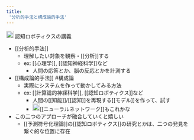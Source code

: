 ```yaml
---
title:
 '分析的手法と構成論的手法'
---
```


<img src='https://scrapbox.io/api/pages/blu3mo-public/情報科学の達人/icon' alt='情報科学の達人.icon' height="19.5"/> 認知ロボティクスの講義
- [[分析的手法]]
    - 理解したい対象を観察・[[分析]]する
    - ex: [[心理学]], [[認知神経科学]]など
        - 人間の応答とか、脳の反応とかを計測する
- [[構成論的手法]] #構成論
    - 実際にシステムを作って動かしてみる方法
    - ex: [[計算論的神経科学]], [[認知ロボティクス]]など
        - 人間の[[知能]]/[[認知]]を再現する[[モデル]]を作って、試す
        - <img src='https://scrapbox.io/api/pages/blu3mo-public/blu3mo/icon' alt='blu3mo.icon' height="19.5"/>[[ニューラルネットワーク]]もこれかな
- この二つのアプローチが融合していくと嬉しい
    - [[予測符号化理論]]の[[認知ロボティクス]]の研究とかは、二つの発見を繋ぐ的な位置に存在